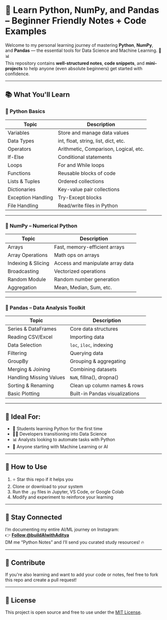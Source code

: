 # 🚀 Learn Python, NumPy, and Pandas – Beginner Friendly Notes + Code Examples

Welcome to my personal learning journey of mastering **Python**, **NumPy**, and **Pandas** — the essential tools for Data Science and Machine Learning. 🧠📊  
This repository contains **well-structured notes**, **code snippets**, and **mini-projects** to help anyone (even absolute beginners) get started with confidence.

---
## 📚 What You'll Learn
### 🐍 Python Basics
| Topic | Description |
|-------|-------------|
| Variables | Store and manage data values |
| Data Types | int, float, string, list, dict, etc. |
| Operators | Arithmetic, Comparison, Logical, etc. |
| If-Else | Conditional statements |
| Loops | For and While loops |
| Functions | Reusable blocks of code |
| Lists & Tuples | Ordered collections |
| Dictionaries | Key-value pair collections |
| Exception Handling | Try-Except blocks |
| File Handling | Read/write files in Python |
---
### 🔢 NumPy – Numerical Python
| Topic | Description |
|-------|-------------|
| Arrays | Fast, memory-efficient arrays |
| Array Operations | Math ops on arrays |
| Indexing & Slicing | Access and manipulate array data |
| Broadcasting | Vectorized operations |
| Random Module | Random number generation |
| Aggregation | Mean, Median, Sum, etc. |
---
### 🐼 Pandas – Data Analysis Toolkit
| Topic | Description |
|-------|-------------|
| Series & DataFrames | Core data structures |
| Reading CSV/Excel | Importing data |
| Data Selection | `loc`, `iloc`, indexing |
| Filtering | Querying data |
| GroupBy | Grouping & aggregating |
| Merging & Joining | Combining datasets |
| Handling Missing Values | `NaN`, fillna(), dropna() |
| Sorting & Renaming | Clean up column names & rows |
| Basic Plotting | Built-in Pandas visualizations |
---
## 🎯 Ideal For:
- 📘 Students learning Python for the first time  
- 👨‍💻 Developers transitioning into Data Science  
- 📊 Analysts looking to automate tasks with Python  
- 🧪 Anyone starting with Machine Learning or AI  

---

## 📌 How to Use

1. ⭐ Star this repo if it helps you  
2. Clone or download to your system  
3. Run the `.py` files in Jupyter, VS Code, or Google Colab  
4. Modify and experiment to reinforce your learning  

---

## 📱 Stay Connected

I’m documenting my entire AI/ML journey on Instagram:  
👉 **[Follow @buildAIwithAditya](https://instagram.com/buildAIwithAditya)**  
DM me “Python Notes” and I’ll send you curated study resources! 🔥

---

## 🙌 Contribute

If you're also learning and want to add your code or notes, feel free to fork this repo and create a pull request!

---

## 📄 License

This project is open source and free to use under the [MIT License](LICENSE).

